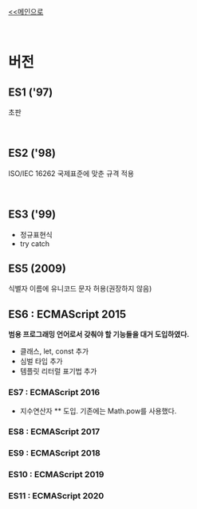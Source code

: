 [<<메인으로](https://github.com/AtomicLiquors/Javascript_Wiki_Chb)

&nbsp;  

# 버전
## ES1 ('97)
초판 

&nbsp;  
## ES2 ('98)
ISO/IEC 16262 국제표준에 맞춘 규격 적용

&nbsp;  
## ES3 ('99)
- 정규표현식
- try catch
&nbsp;  
## ES5 (2009)
식별자 이름에 유니코드 문자 허용(권장하지 않음)

## ES6 : ECMAScript 2015
**범용 프로그래밍 언어로서 갖춰야 할 기능들을 대거 도입하였다.**  
- 클래스, let, const 추가
- 심벌 타입 추가
- 템플릿 리터럴 표기법 추가


### ES7 : ECMAScript 2016
- 지수연산자 ** 도입. 기존에는 Math.pow를 사용했다.
### ES8 : ECMAScript 2017
### ES9 : ECMAScript 2018
### ES10 : ECMAScript 2019
### ES11 : ECMAScript 2020